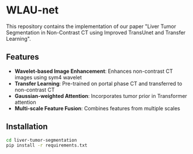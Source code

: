 # WLAU-net

This repository contains the implementation of our paper "Liver Tumor Segmentation in Non-Contrast CT using Improved TransUnet and Transfer Learning".

## Features

- **Wavelet-based Image Enhancement**: Enhances non-contrast CT images using sym4 wavelet
- **Transfer Learning**: Pre-trained on portal phase CT and transferred to non-contrast CT  
- **Gaussian-weighted Attention**: Incorporates tumor prior in Transformer attention
- **Multi-scale Feature Fusion**: Combines features from multiple scales

## Installation

```bash
cd liver-tumor-segmentation
pip install -r requirements.txt
```